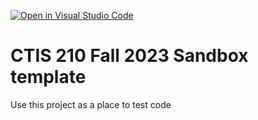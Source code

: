 [![Open in Visual Studio Code](https://classroom.github.com/assets/open-in-vscode-718a45dd9cf7e7f842a935f5ebbe5719a5e09af4491e668f4dbf3b35d5cca122.svg)](https://classroom.github.com/online_ide?assignment_repo_id=11762938&assignment_repo_type=AssignmentRepo)
# CTIS 210 Fall 2023 Sandbox template

Use this project as a place to test code
